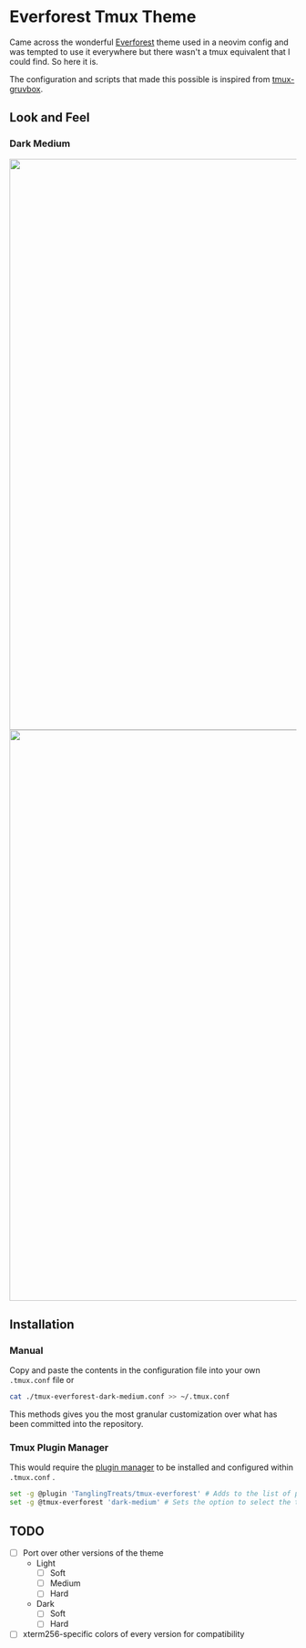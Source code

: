 # Everforest Tmux Theme
Came across the wonderful [Everforest](https://github.com/sainnhe/everforest) theme used in a neovim config and was tempted to use it everywhere but there wasn't a tmux equivalent that I could find.
So here it is.

The configuration and scripts that made this possible is inspired from [tmux-gruvbox](https://github.com/egel/tmux-gruvbox).

## Look and Feel
### Dark Medium
<img src="https://github.com/TanglingTreats/tmux-everforest/assets/19703014/b4568b0e-a580-4b4e-8a43-27b9a9d33b16" width="1000px"/>
<img src="https://github.com/TanglingTreats/tmux-everforest/assets/19703014/0b8283a5-eb11-471e-a96a-c5f4a79b853b" width="1000px"/>

## Installation
### Manual
Copy and paste the contents in the configuration file into your own `.tmux.conf` file or
```bash
cat ./tmux-everforest-dark-medium.conf >> ~/.tmux.conf
```
This methods gives you the most granular customization over what has been committed into the repository.

### Tmux Plugin Manager
This would require the [plugin manager](https://github.com/tmux-plugins/tpm) to be installed and configured within `.tmux.conf` .
```bash
set -g @plugin 'TanglingTreats/tmux-everforest' # Adds to the list of plugins
set -g @tmux-everforest 'dark-medium' # Sets the option to select the theme

```
## TODO
- [ ] Port over other versions of the theme
  - Light
    - [ ] Soft
    - [ ] Medium
    - [ ] Hard
  - Dark
    - [ ] Soft
    - [ ] Hard
- [ ] xterm256-specific colors of every version for compatibility
